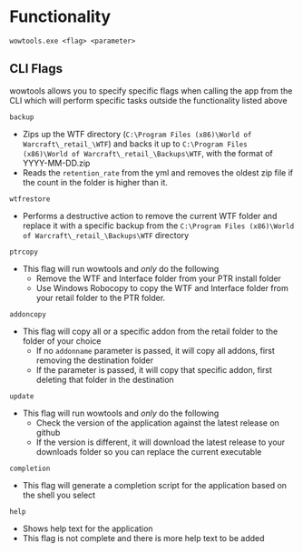 # Functionality

`wowtools.exe <flag> <parameter>`

## CLI Flags

wowtools allows you to specify specific flags when calling the app from the CLI which will perform specific tasks outside the functionality listed above

`backup`

- Zips up the WTF directory (`C:\Program Files (x86)\World of Warcraft\_retail_\WTF`) and backs it up to `C:\Program Files (x86)\World of Warcraft\_retail_\Backups\WTF`, with the format of YYYY-MM-DD.zip
- Reads the `retention_rate` from the yml and removes the oldest zip file if the count in the folder is higher than it.

`wtfrestore`

- Performs a destructive action to remove the current WTF folder and replace it with a specific backup from the `C:\Program Files (x86)\World of Warcraft\_retail_\Backups\WTF` directory

`ptrcopy`

- This flag will run wowtools and _only_ do the following
  - Remove the WTF and Interface folder from your PTR install folder
  - Use Windows Robocopy to copy the WTF and Interface folder from your retail folder to the PTR folder.

`addoncopy`

- This flag will copy all or a specific addon from the retail folder to the folder of your choice
  - If no `addonname` parameter is passed, it will copy all addons, first removing the destination folder
  - If the parameter is passed, it will copy that specific addon, first deleting that folder in the destination

`update`

- This flag will run wowtools and _only_ do the following
  - Check the version of the application against the latest release on github
  - If the version is different, it will download the latest release to your downloads folder so you can replace the current executable

`completion`

- This flag will generate a completion script for the application based on the shell you select

`help`

- Shows help text for the application
- This flag is not complete and there is more help text to be added